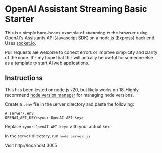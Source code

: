 # OpenAI Assistant Streaming Basic Starter
This is a simple bare-bones example of streaming to the browser using OpenAI's Assistants API (Javascript SDK) on a node.js (Express) back end. Uses [socket.io](https://socket.io).

Pull requests are welcome to correct errors or improve simplicity and clarity of the code. It's my hope that this will actually be useful for someone else as a template to start AI web applications.

## Instructions
This has been tested on node.js v20, but likely works on 18. Highly recommend [node version manager](https://github.com/nvm-sh/nvm) for managing node versions.

Create a `.env` file in the server directory and paste the following:
```
# server/.env
OPENAI_API_KEY=<your-OpenAI-API-key>
```
Replace `<your-OpenAI-API-key>` with your actual key.

In the server directory, run `node server.js`

Visit http://localhost:3005
